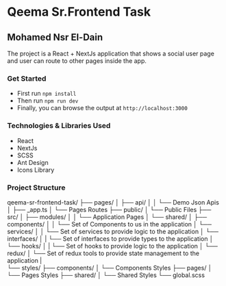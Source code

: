 # Qeema Sr.Frontend Task
## Mohamed Nsr El-Dain

The project is a React + NextJs application that shows a social user page and user can route to other pages inside the app.

### Get Started

- First run `npm install`
- Then run `npm run dev`
- Finally, you can browse the output at `http://localhost:3000`

### Technologies & Libraries Used

- React
- NextJs
- SCSS
- Ant Design
- Icons Library

### Project Structure

qeema-sr-frontend-task/
├── pages/
│   ├── api/
│   │   └── Demo Json Apis
│   ├── _app.ts
│   └── Pages Routes
├── public/
│   └── Public Files
├── src/
│   ├── modules/
│   │   └── Application Pages
│   └── shared/
│       ├── components/
│       │   └── Set of Components to us in the application
│       └── services/
│       │   └── Set of services to provide logic to the application
│       └── interfaces/
│       |    └── Set of interfaces to provide types to the application
│       └── hooks/
│       |   └── Set of hooks to provide logic to the application
│       └── redux/
│           └── Set of redux tools to provide state management to the application
|        
└── styles/
   ├── components/
   │   └── Components Styles
   ├── pages/
   │   └── Pages Styles
   ├── shared/
   │   └── Shared Styles
   └── global.scss
 
